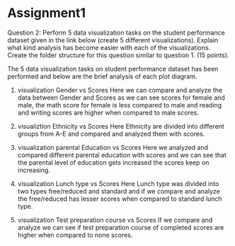 # Assignment1

Question 2: Perform 5 data visualization tasks on the student performance dataset given in the link below (create
5 different visualizations). Explain what kind analysis has become easier with each of the visualizations.
Create the folder structure for this question similar to question 1. (15 points).

The 5 data visualization tasks on student performance dataset has been performed and below are the brief analysis of each plot diagram.
1. visualization Gender vs Scores
  Here we can compare and analyze the data between Gender and Scores as we can see scores for female and male, the math score for female is less compared to male and reading and writing scores are higher when compared to male scores.
  
2. visualiztion Ethnicity vs Scores
  Here Ethnicity are divided into different groups from A-E and compared and analyzed them with scores.
  
3. visualization parental Education vs Scores
  Here we analyzed and compared different parental education with scores and we can see that the parental level of education gets increased the scores keep on increasing.
  
4. visualization Lunch type vs Scores
  Here Lunch type was divided into two types free/reduced and standard and if we compare and analyze the free/reduced has lesser scores when compared to standard lunch type.
  
5. visualization Test preparation course vs Scores
  If we compare and analyze we can see if test preparation course of completed scores are higher when compared to none scores.
  


